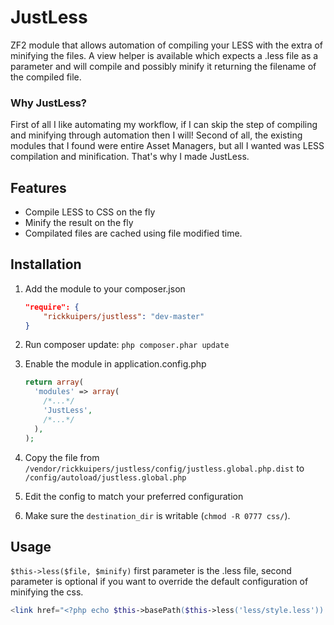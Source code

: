 JustLess
========

ZF2 module that allows automation of compiling your LESS with the extra of minifying the files.
A view helper is available which expects a .less file as a parameter and will compile and possibly minify it returning the filename of the compiled file.

### Why JustLess?
First of all I like automating my workflow, if I can skip the step of compiling and minifying through automation then I will!
Second of all, the existing modules that I found were entire Asset Managers, but all I wanted was LESS compilation and minification.
That's why I made JustLess.

Features
------------

* Compile LESS to CSS on the fly
* Minify the result on the fly
* Compilated files are cached using file modified time.

Installation
------------

1. Add the module to your composer.json

    ```json
    "require": {
        "rickkuipers/justless": "dev-master"
    }
    ```
2. Run composer update: `php composer.phar update`
    
3. Enable the module in application.config.php

    ```php
    return array(
      'modules' => array(
        /*...*/
        'JustLess',
        /*...*/
      ),
    );
    ```
4. Copy the file from `/vendor/rickkuipers/justless/config/justless.global.php.dist` to `/config/autoload/justless.global.php`
5. Edit the config to match your preferred configuration
6. Make sure the `destination_dir` is writable (`chmod -R 0777 css/`).

Usage
------------
`$this->less($file, $minify)` first parameter is the .less file, second parameter is optional if you want to override the default configuration of minifying the css.
```php
<link href="<?php echo $this->basePath($this->less('less/style.less')) ?>" media="screen" rel="stylesheet" type="text/css">
```
